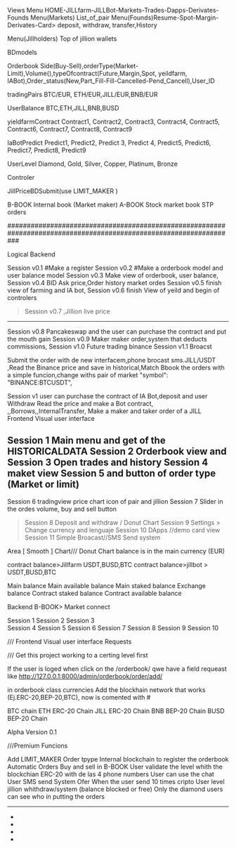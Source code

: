 Views
Menu HOME-JILLfarm-JILLBot-Markets-Trades-Dapps-Derivates-Founds
Menu(Markets) List_of_pair
Menu(Founds)Resume-Spot-Margin-Derivates-Card> deposit, withdraw, transfer,History


Menu(Jillholders) Top of jillion wallets

BDmodels 


Orderbook Side(Buy-Sell),orderType(Market- Limit),Volume(),typeOfcontract(Future,Margin,Spot, yeildfarm, IABot),Order_status(New,Part_Fill-Fill-Cancelled-Pend_Cancell),User_ID

tradingPairs  BTC/EUR, ETH/EUR,JILL/EUR,BNB/EUR

UserBalance  BTC,ETH,JILL,BNB,BUSD

yieldfarmContract   Contract1, Contract2, Contract3, Contract4, Contract5, Contract6, Contract7, Contract8, Contract9 

IaBotPredict   Predict1, Predict2, Predict 3, Predict 4, Predict5, Predict6, Predict7, Predict8, Predict9



UserLevel Diamond, Gold, Silver, Copper, Platinum, Bronze





Controler


JillPriceBDSubmit(use LIMIT_MAKER )

B-BOOK Internal book (Market maker)
A-BOOK  Stock market book STP orders


###################################################################################################################

Logical Backend

Session v0.1 #Make a register
Session v0.2 #Make a orderbook model and user balance model
Session v0.3 Make view of orderbook, user balance, 
Session v0.4 BID Ask price,Order history market ordes
Session v0.5 finish view of farming and IA bot,
Session v0.6 finish View of yeild and begin of controlers
>Session v0.7 ,Jillion live price
-----------------------------------------------------------------------------------------
Session v0.8 Pancakeswap and the user can purchase the contract and put the mouth gain 
Session v0.9 Maker maker order,system that deducts commissions,
Session v1.0  Future trading binance 
Session v1.1 Broacst


Submit the order with de new interfacem,phone brocast sms.JILL/USDT ,Read the Binance price and save in historical,Match Bbook the orders with a simple funcion,change withs pair of market "symbol": "BINANCE:BTCUSDT",

Session v1 user can purchase the contract of IA Bot,deposit and user Withdraw Read the price and make a Bot contract, ,,Borrows,,InternalTransfer,
Make a maker and taker order of a JILL
Frontend Visual user interface

Session 1 Main menu and  get of the HISTORICALDATA
Session 2 Orderbook view and 
Session 3 Open trades and history 
Session 4 maket view
Session 5 and button of order type (Market or limit)
-----------------------------------------------------------------------------------------
Session 6 tradingview price chart icon of pair and jillion
Session 7 Slider in the ordes volume, buy and sell button
>Session 8 Deposit and withdraw / Donut Chart
Session 9 Settings > Change currency and lenguaje
Session 10 DApps //demo card view 
Session 11 Simple Broacast//SMS Send system


Area [ Smooth ] Chart/// Donut Chart balance is in the main currency (EUR)

contract balance>Jillfarm USDT,BUSD,BTC
contract balance>jillbot > USDT,BUSD,BTC


Main balance
Main available balance
Main staked balance
Exchange balance
Contract staked balance
Contract available balance

Backend B-BOOK> Market connect

Session 1 
Session 2 
Session 3  
Session 4 
Session 5 
Session 6 
Session 7 
Session 8 
Session 9 
Session 10 



/// Frontend Visual user interface Requests






/// Get this project working to a certing level first

If the user is loged when click on the  /orderbook/ qwe have a field requeast like http://127.0.0.1:8000/admin/orderbook/order/add/

in orderbook class currencies Add the blockhain network that works (Ej.ERC-20,BEP-20,BTC), now is comented with #
 
BTC chain 
ETH ERC-20 Chain
JILL ERC-20 Chain
BNB  BEP-20 Chain
BUSD BEP-20 Chain


Alpha Version 0.1

///Premium Funcions

Add LIMIT_MAKER Order tpype
Internal blockchain to register the orderbook
Automatic Orders Buy and sell in B-BOOK
User validate the level whith the blockchian ERC-20 with de las 4 phone numbers
User can use the chat
User SMS send System
Ofer When the user send 10 times cripto 
User level jillion whithdraw/system (balance blocked or free)
Only the diamond users can see who in putting the orders

----
-
-
-
-
